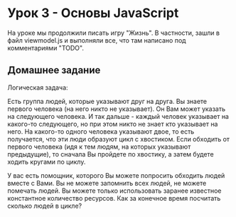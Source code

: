 # Урок 3 - Основы JavaScript

На уроке мы продолжили писать игру "Жизнь". В частности, зашли в файл viewmodel.js и выполняли все, что там написано под комментариями "TODO".

## Домашнее задание

Логическая задача:

Есть группа людей, которые указывают друг на друга. Вы знаете первого человека (на него никто не указывает). Он Вам может указать на следующего человека. И так дальше - каждый человек указывает на какого-то следующего, но при этом никто не знает кто указывает на него. На какого-то одного человека указывают двое, то есть получается, что эти люди образуют цикл с хвостиком. Если обходить от первого человека (идя к тем людям, на которых указывают предыдущие), то сначала Вы пройдете по хвостику, а затем будете ходить кругами по циклу.

У вас есть помощник, которого Вы можете попросить обходить людей вместе с Вами. Вы не можете запомнить всех людей, не можете помечать людей. Вы можете только использовать заранее известное константное количество ресурсов. Как за конечное время посчитать сколько людей в цикле?
